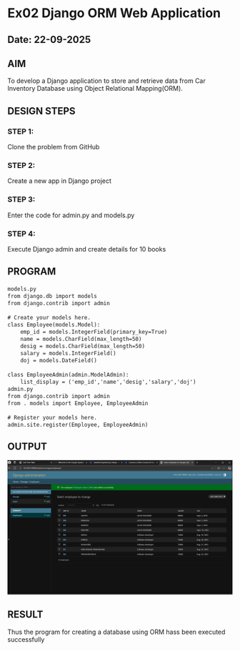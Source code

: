 # Ex02 Django ORM Web Application
## Date: 22-09-2025

## AIM
To develop a Django application to store and retrieve data from Car Inventory Database using Object Relational Mapping(ORM).





## DESIGN STEPS

### STEP 1:
Clone the problem from GitHub

### STEP 2:
Create a new app in Django project

### STEP 3:
Enter the code for admin.py and models.py

### STEP 4:
Execute Django admin and create details for 10 books

## PROGRAM
```
models.py
from django.db import models
from django.contrib import admin

# Create your models here.
class Employee(models.Model):
    emp_id = models.IntegerField(primary_key=True)
    name = models.CharField(max_length=50)
    desig = models.CharField(max_length=50)
    salary = models.IntegerField()
    doj = models.DateField()

class EmployeeAdmin(admin.ModelAdmin):
    list_display = ('emp_id','name','desig','salary','doj')
admin.py
from django.contrib import admin
from . models import Employee, EmployeeAdmin

# Register your models here.
admin.site.register(Employee, EmployeeAdmin)
```



## OUTPUT

![alt text](<Screenshot 2025-09-22 091904.png>)


## RESULT
Thus the program for creating a database using ORM hass been executed successfully
